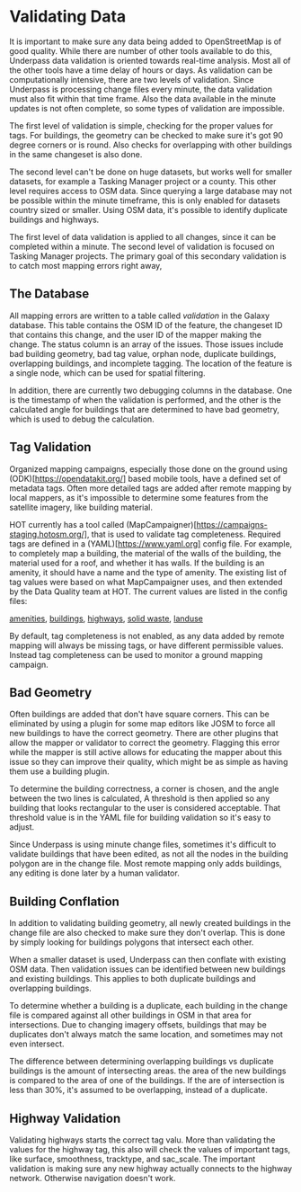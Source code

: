 # Validating Data

It is important to make sure any data being added to OpenStreetMap is
of good quality. While there are number of other tools available to do
this, Underpass data validation is oriented towards real-time
analysis. Most all of the other tools have a time delay of hours or
days. As validation can be computationally intensive, there are two
levels of validation. Since Underpass is processing change files every
minute, the data validation must also fit within that time frame. Also
the data available in the minute updates is not often complete, so
some types of validation are impossible.

The first level of validation is simple, checking for the proper
values for tags. For buildings, the geometry can be checked to make
sure it's got 90 degree corners or is round. Also checks for
overlapping with other buildings in the same changeset is also
done.

The second level can't be done on huge datasets, but works well for
smaller datasets, for example a Tasking Manager project or a
county. This other level requires access to OSM data. Since querying a
large database may not be possible within the minute timeframe, this
is only enabled for datasets country sized or smaller. Using OSM data,
it's possible to identify duplicate buildings and highways.

The first level of data validation is applied to all changes, since it
can be completed within a minute. The second level of validation is
focused on Tasking Manager projects. The primary goal of this
secondary validation is to catch most mapping errors right away,

## The Database

All mapping errors are written to a table called *validation* in the
Galaxy database. This table contains the OSM ID of the feature, the
changeset ID that contains this change, and the user ID of the mapper
making the change. The status column is an array of the issues. Those
issues include bad building geometry, bad tag value, orphan node,
duplicate buildings, overlapping buildings, and incomplete
tagging. The location of the feature is a single node, which can be
used for spatial filtering.

In addition, there are currently two debugging columns in the
database. One is the timestamp of when the validation is performed,
and the other is the calculated angle for buildings that are
determined to have bad geometry, which is used to debug the calculation.

## Tag Validation

Organized mapping campaigns, especially those done on the ground using
(ODK)[https://opendatakit.org/] based mobile tools, have a defined set
of metadata tags. Often more detailed tags are added after remote
mapping by local mappers, as it's impossible to determine some
features from the satellite imagery, like building material.

HOT currently has a tool called
(MapCampaigner)[https://campaigns-staging.hotosm.org/], that is used
to validate tag completeness. Required tags are defined in a
(YAML)[https://www.yaml.org] config file. For example, to completely
map a building, the material of the walls of the building, the
material used for a roof, and whether it has walls. If the building is
an amenity, it should have a name and the type of amenity. The
existing list of tag values were based on what MapCampaigner uses, and
then extended by the Data Quality team at HOT. The current values are
listed in the config files:

[amenities](https://github.com/hotosm/underpass/blob/master/validate/amenity.yaml),
 [buildings](https://github.com/hotosm/underpass/blob/master/validate/building.yaml),
 [highways](https://github.com/hotosm/underpass/blob/master/validate/highway.yaml),
 [solid waste](https://github.com/hotosm/underpass/blob/master/validate/wastepoints.yaml),
 [landuse](https://github.com/hotosm/underpass/blob/master/validate/landuse.yaml)

By default, tag completeness is not enabled, as any data added by
remote mapping will always be missing tags, or have different
permissible values. Instead tag completeness can be used to monitor a
ground mapping campaign.

## Bad Geometry

Often buildings are added that don't have square corners. This can be
eliminated by using a plugin for some map editors like JOSM to force
all new buildings to have the correct geometry. There are other
plugins that allow the mapper or validator to correct the
geometry. Flagging this error while the mapper is still active allows
for educating the mapper about this issue so they can improve their
quality, which might be as simple as having them use a building
plugin.

To determine the building correctness, a corner is chosen, and the
angle between the two lines is calculated, A threshold is then applied
so any building that looks rectangular to the user is considered
acceptable. That threshold value is in the YAML file for building
validation so it's easy to adjust.

Since Underpass is using minute change files, sometimes it's difficult
to validate buildings that have been edited, as not all the nodes in
the building polygon are in the change file. Most remote mapping only
adds buildings, any editing is done later by a human validator.

## Building Conflation

In addition to validating building geometry, all newly created
buildings in the change file are also checked to make sure they don't
overlap. This is done by simply looking for buildings polygons that
intersect each other.

When a smaller dataset is used, Underpass can then conflate with
existing OSM data. Then validation issues can be identified
between new buildings and existing buildings. This applies to both
duplicate buildings and overlapping buildings.

To determine whether a building is a duplicate, each building in the
change file is compared against all other buildings in OSM in that
area for intersections. Due to changing imagery offsets, buildings
that may be duplicates don't always match the same location, and
sometimes may not even intersect.

The difference between determining overlapping buildings vs duplicate
buildings is the amount of intersecting areas. the area of the
new buildings is compared to the area of one of the buildings. If the
are of intersection is less than 30%, it's assumed to be overlapping,
instead of a duplicate.

## Highway Validation

Validating highways starts the correct tag valu. More than validating
the values for the highway tag, this also will check the values of
important tags, like surface, smoothness, tracktype, and
sac_scale. The important validation is making sure any new highway
actually connects to the highway network. Otherwise navigation doesn't
work.
